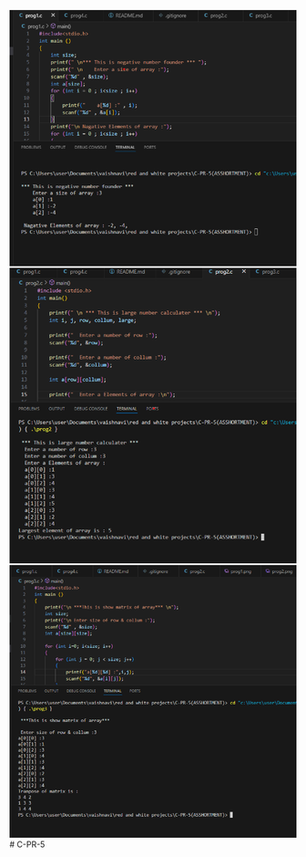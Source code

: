 ![alt text](img/prog1.png)
![alt text](img/prog2.png)
![alt text](img/prog3.png)#   C - P R - 5 
 
 